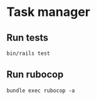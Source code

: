 # Task manager

## Run tests

```
bin/rails test
```

## Run rubocop

```
bundle exec rubocop -a
```